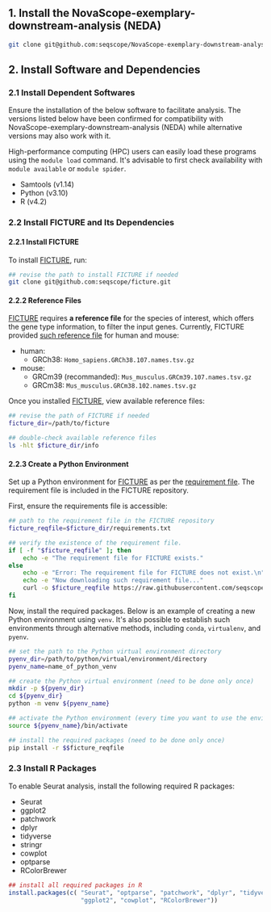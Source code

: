 ## 1. Install the NovaScope-exemplary-downstream-analysis (NEDA)

```bash
git clone git@github.com:seqscope/NovaScope-exemplary-downstream-analysis.git 
```

## 2. Install Software and Dependencies

### 2.1 Install Dependent Softwares

Ensure the installation of the below software to facilitate analysis. The versions listed below have been confirmed for compatibility with NovaScope-exemplary-downstream-analysis (NEDA) while alternative versions may also work with it.

High-performance computing (HPC) users can easily load these programs using the `module load` command. It's advisable to first check availability with `module available` or `module spider`.

* Samtools (v1.14)
* Python (v3.10) 
* R (v4.2)

### 2.2 Install FICTURE and Its Dependencies

#### 2.2.1 Install FICTURE

To install [FICTURE](https://github.com/seqscope/ficture/tree/protocol), run:

```bash
## revise the path to install FICTURE if needed
git clone git@github.com:seqscope/ficture.git
```

#### 2.2.2 Reference Files

[FICTURE](https://github.com/seqscope/ficture/tree/protocol) requires **a reference file** for the species of interest, which offers the gene type information, to filter the input genes. Currently, FICTURE provided [such reference file](https://github.com/seqscope/ficture/tree/protocol/info) for human and mouse:

* human: 
    * GRCh38: `Homo_sapiens.GRCh38.107.names.tsv.gz`
* mouse: 
    * GRCm39 (recommanded): `Mus_musculus.GRCm39.107.names.tsv.gz`
    * GRCm38: `Mus_musculus.GRCm38.102.names.tsv.gz`

Once you installed [FICTURE](https://github.com/seqscope/ficture/tree/protocol), view available reference files:

```bash
## revise the path of FICTURE if needed
ficture_dir=/path/to/ficture

## double-check available reference files
ls -hlt $ficture_dir/info
```

#### 2.2.3 Create a Python Environment

Set up a Python environment for [FICTURE](https://github.com/seqscope/ficture/tree/protocol) as per the [requirement file](https://github.com/seqscope/ficture/blob/8ceb419618c1181bb673255427b53198c4887cfa/requirements.txt). The requirement file is included in the FICTURE repository.

First, ensure the requirements file is accessible:

```bash
## path to the requirement file in the FICTURE repository
ficture_reqfile=$ficture_dir/requirements.txt

## verify the existence of the requirement file.
if [ -f "$ficture_reqfile" ]; then
    echo -e "The requirement file for FICTURE exists."
else
    echo -e "Error: The requirement file for FICTURE does not exist.\n"
    echo -e "Now downloading such requirement file..."
    curl -o $ficture_reqfile https://raw.githubusercontent.com/seqscope/ficture/8ceb419618c1181bb673255427b53198c4887cfa/requirements.txt
fi
```

Now, install the required packages. Below is an example of creating a new Python environment using `venv`. It's also possible to establish such environments through alternative methods, including `conda`, `virtualenv`, and `pyenv`.

```bash
## set the path to the Python virtual environment directory
pyenv_dir=/path/to/python/virtual/environment/directory
pyenv_name=name_of_python_venv

## create the Python virtual environment (need to be done only once)
mkdir -p ${pyenv_dir}
cd ${pyenv_dir}
python -m venv ${pyenv_name}

## activate the Python environment (every time you want to use the environment)
source ${pyenv_name}/bin/activate

## install the required packages (need to be done only once)
pip install -r $$ficture_reqfile
```

### 2.3 Install R Packages

To enable Seurat analysis, install the following required R packages:

* Seurat
* ggplot2
* patchwork
* dplyr
* tidyverse
* stringr
* cowplot
* optparse
* RColorBrewer

```R
## install all required packages in R
install.packages(c( "Seurat", "optparse", "patchwork", "dplyr", "tidyverse", "stringr", 
                    "ggplot2", "cowplot", "RColorBrewer"))
```
